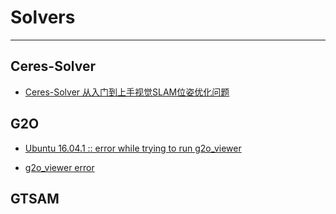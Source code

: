 # Solvers

---

## Ceres-Solver

- [Ceres-Solver 从入门到上手视觉SLAM位姿优化问题](https://blog.csdn.net/u011178262/article/details/88774577)


## G2O

- [Ubuntu 16.04.1 :: error while trying to run g2o_viewer](https://github.com/RainerKuemmerle/g2o/issues/133#issuecomment-265894146)

- [g2o_viewer error](https://github.com/rainerkuemmerle/g2o/issues/151#issuecomment-281599307)


## GTSAM
